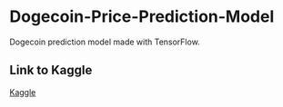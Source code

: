 # Dogecoin-Price-Prediction-Model
Dogecoin prediction model made with TensorFlow.

## Link to Kaggle
[Kaggle](https://www.kaggle.com/code/shinnosukeino/dogecoin-price-prediction-model)
